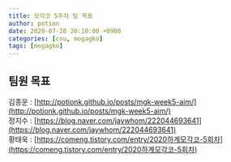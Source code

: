```yaml
---
title: 모각코 5주차 팀 목표
author: potion
date: 2020-07-28 20:10:00 +0900
categories: [cnu, mogagko]
tags: [mogagko]
---
```


## 팀원 목표

김종운 : [http://potionk.github.io/posts/mgk-week5-aim/](http://potionk.github.io/posts/mgk-week5-aim/)<br>
정지수 : [https://blog.naver.com/jaywhom/222044693641](https://blog.naver.com/jaywhom/222044693641)<br>
황태욱 : [https://comeng.tistory.com/entry/2020하계모각코-5회차](https://comeng.tistory.com/entry/2020하계모각코-5회차)
